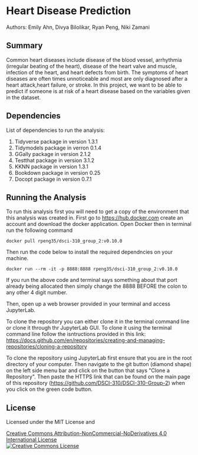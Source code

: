 # Heart Disease Prediction
Authors: Emily Ahn, Divya Bilolikar, Ryan Peng, Niki Zamani

## Summary
Common heart diseases include disease of the blood vessel, arrhythmia (irregular beating of the heart), disease of the heart valve and muscle, infection of the heart, and heart defects from birth. The symptoms of heart diseases are often times unnoticeable and most are only diagnosed after a heart attack,heart failure, or stroke. In this project, we want to be able to predict if someone is at risk of a heart disease based on the variables given in the dataset.

## Dependencies
List of dependencies to run the analysis:
1. Tidyverse package in version 1.3.1
2. Tidymodels package in verron 0.1.4 
3. GGally package in version 2.1.2 
4. Testthat package in version 3.1.2
5. KKNN package in version 1.3.1
6. Bookdown package in version 0.25
7. Docopt package in version 0.7.1


## Running the Analysis
To run this analysis first you will need to get a copy of the environment that this analysis was created in. First go to https://hub.docker.com create an account and download the docker application. Open Docker then in terminal run the following command

```
docker pull rpeng35/dsci-310_group_2:v0.10.0
```

Then run the code below to install the required dependncies on your machine.

```
docker run --rm -it -p 8888:8888 rpeng35/dsci-310_group_2:v0.10.0
```
If you run the above code and terminal says something about that port already being allocated then simply change the 8888 BEFORE the colon to any other 4 digit number.

Then, open up a web browser provided in your terminal and access JupyterLab.

To clone the repository you can either clone it in the terminal command line or clone it through thr JupyterLab GUI. To clone it using the terminal command line follow the isntructions provided in this link:
https://docs.github.com/en/repositories/creating-and-managing-repositories/cloning-a-repository

To clone the repository using JupyterLab first ensure that you are in the root directory of your computer. Then navigate to the git button (diamond shape) on the left side menu bar and click on the button that says "Clone a Repository". Then paste the HTTPS link that can be found on the main page of this repository (https://github.com/DSCI-310/DSCI-310-Group-2) when you click on the green code button.

## License
Licensed under the MIT License and 

<a rel="license" href="http://creativecommons.org/licenses/by-nc-nd/4.0/">Creative Commons Attribution-NonCommercial-NoDerivatives 4.0 International License</a><br />
<a rel="license" href="http://creativecommons.org/licenses/by-nc-nd/4.0/"><img alt="Creative Commons License" style="border-width:1" src="https://i.creativecommons.org/l/by-nc-nd/4.0/88x31.png" /></a><br />
